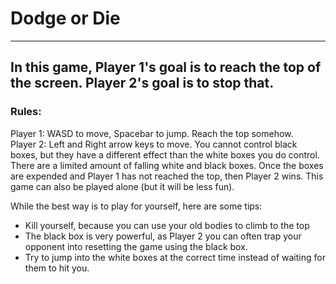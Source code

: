 # Dodge or Die  
______________________________________  
## In this game, Player 1's goal is to reach the top of the screen. Player 2's goal is to stop that.	

### Rules:	
Player 1: WASD to move, Spacebar to jump. Reach the top somehow.	
Player 2: Left and Right arrow keys to move. You cannot control black boxes, but they have a different effect than the white boxes you do control.	
There are a limited amount of falling white and black boxes. Once the boxes are expended and Player 1 has not reached the top, then Player 2 wins. This game can also be played alone (but it will be less fun).	
	
While the best way is to play for yourself, here are some tips:	
* Kill yourself, because you can use your old bodies to climb to the top
* The black box is very powerful, as Player 2 you can often trap your opponent into resetting the game using the black box.
* Try to jump into the white boxes at the correct time instead of waiting for them to hit you.